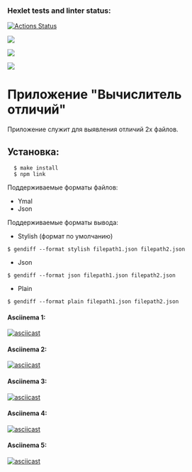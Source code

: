 ### Hexlet tests and linter status:
[![Actions Status](https://github.com/chedosaf/frontend-project-lvl2/workflows/hexlet-check/badge.svg)](https://github.com/chedosaf/frontend-project-lvl2/actions)<br>

<a href="https://codeclimate.com/github/chedosaf/frontend-project-lvl2/maintainability"><img src="https://api.codeclimate.com/v1/badges/78878c20dd18706d14f8/maintainability" /></a><br>

<a href="https://codeclimate.com/github/chedosaf/frontend-project-lvl2/test_coverage"><img src="https://api.codeclimate.com/v1/badges/78878c20dd18706d14f8/test_coverage" /></a>

<a href="https://github.com/chedosaf/frontend-project-lvl2/workflows/lint/badge.svg"><img src="https://github.com/chedosaf/frontend-project-lvl2/workflows/lint/badge.svg"/></a><br>

# Приложение "Вычислитель отличий"

Приложение служит для выявления отличий 2х файлов.<br>

## Установка:
```
  $ make install
  $ npm link
```

Поддерживаемые форматы файлов:
- Ymal
- Json

Поддерживаемые форматы вывода:
- Stylish (формат по умолчанию)
```
$ gendiff --format stylish filepath1.json filepath2.json
```
- Json
```
$ gendiff --format json filepath1.json filepath2.json
```
- Plain
```
$ gendiff --format plain filepath1.json filepath2.json
```

#### Asciinema 1:  
[![asciicast](https://asciinema.org/a/cOY3oeCCzGVtDaagUc97TsUtE.svg)](https://asciinema.org/a/cOY3oeCCzGVtDaagUc97TsUtE)

#### Asciinema 2:  
[![asciicast](https://asciinema.org/a/DQ9SWvO9rjbxdaOOZssHs8dha.svg)](https://asciinema.org/a/DQ9SWvO9rjbxdaOOZssHs8dha)

#### Asciinema 3:  
[![asciicast](https://asciinema.org/a/EBE287YFA2C4mskEiyWezZLrX.svg)](https://asciinema.org/a/EBE287YFA2C4mskEiyWezZLrX)

#### Asciinema 4:  
[![asciicast](https://asciinema.org/a/g2SoWDJvIJPcmq9ZMXbiQos8o.svg)](https://asciinema.org/a/g2SoWDJvIJPcmq9ZMXbiQos8o)

#### Asciinema 5:  
[![asciicast](https://asciinema.org/a/qKvuOtt8SHP9fQKdevYNkptmQ.svg)](https://asciinema.org/a/qKvuOtt8SHP9fQKdevYNkptmQ)

